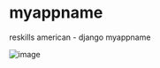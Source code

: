 # myappname
reskills american - django myappname

![image](https://user-images.githubusercontent.com/81338050/120912840-38f60100-c658-11eb-9563-3d2c3cd9a638.png)

